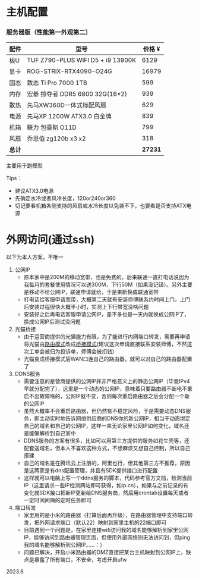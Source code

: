 # 主机配置
### 服务器版（性能第一外观第二）
| 配件     | 型号                                 | 价格 ¥      |
|--------|------------------------------------|-----------|
| 板U     | TUF Z790-PLUS WIFI D5  + i9 13900K | 6129      |
| 显卡     | ROG-STRIX-RTX4090-O24G             | 16979     |
| 固态     | 致态 Ti Pro 7000 1TB                 | 599       |
| 内存     | 宏碁 掠夺者 DDR5 6800 32G(16*2)         | 939       |
| 散热     | 先马XW360D一体式标配风扇                    | 629       |
| 电源     | 先马XP 1200W ATX3.0 白金牌              | 839       |
| 机箱     | 联力 包豪斯 O11D                        | 799       |
| 风扇     | 乔思伯 zg120b x3 x2                   | 318       |
| **总计** |                                    | **27231** |

主要用于跑模型

Tips：
   - 建议ATX3.0电源
   - 先确定水冷或者风冷长度，120or240or360
   - 切记要看机箱各侧支持的风扇或水冷长度以免装不下，也要看是否支持ATX电源

# 外网访问(通过ssh)
以下为本人方案，不唯一

1. 公网IP
   - 原本家中是200M的移动宽带，也是免费的，后来联通一直打电话说因为我每月的套餐使用情况可以送300M，下行50M（如果没记错）。另外主要是移动不给公网IP，联通申请就给，于是果断换成联通宽带
   - 打电话给客服申请宽带，大概第二天就有安装师傅联系约时间上门，上门后安装过程很快大概半小时，实测上下行带宽没啥问题
   - 安装好之后再电话客服申请公网IP，差不多也是一天内就换成公网IP了，换成公网IP后测试没问题
2. 光猫桥接
   - 由于运营商提供的光猫能力有限，为了能进行内网端口转发，需要再申请将光猫由<u>路由模式</u>改成<u>桥接模式</u>(建议这次申请直接联系安装师傅，不然这次工单会被归为投诉单，师傅会被扣钱)
   - 光猫变成桥接模式后WAN口连自己的路由器，就可以对自己的路由器配置了
3. DDNS服务
   - 需要注意的是营商提供的公网IP并非严格意义上的静态公网IP（毕竟IPv4早就分配完了），这里是一个动态的公网IP，意味着只要路由器不断电不重启不出故障啥的，公网IP就不变，否则每次重启路由器之后会分配一个新的公网IP
   - 虽然大概率不会重启路由器，但仍然有不稳定风险，于是需要动态DNS服务，即主动实时地告诉网络供应商的DNS你的新公网IP，相当于动态绑定自己的域名和自己的公网IP，这样一来无论家里公网IP如何变化，域名还是能够解析到自己家中
   - DDNS服务的方案有很多，比如可以用第三方提供的服务如花生壳等，还配套送域名，但本人不喜欢这种方式，不想麻烦又想自己控制，所以自己搭建
   - 自己的域名是在腾讯云上注册的，阿里也行，但其他第三方不推荐，原因是这两家是有dns配置管理，并且有SDK提供接口进行配置
   - 这样就可以电脑上写一个ddns服务的脚本，代码参考官方文档，检测当前IP（这里请求一些IP检测网站即可获得，如ip.cn），如果与之前记录的有变化就SDK接口把新IP更新给DNS服务商，然后用crontab设置每天或者一定时间间隔的定时任务即可
4. 端口转发
   - 家里用的是小米的路由器（打算后面再升级），在路由器管理中支持端口转发，把外网请求端口（默认22）映射到家里主机的22端口即可
   - 目前遇到一个问题是，在家里连接wifi访问我的域名能够解析到家里公网IP，能够访问到路由器管理页面，但使用外部网络则无法访问到，但ping我的域名能够解析到公网IP......：）
   - 问题已解决，开启小米路由器的DMZ直接把某台主机映射到公网IP上，缺点是暴露了所有端口，不安全，考虑开启ufw



2023.6
